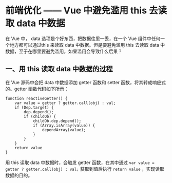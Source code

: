 # 前端优化 —— Vue 中避免滥用 this 去读取 data 中数据

在 Vue 中， data 选项是个好东西，把数据往里一丢，在一个 Vue 组件中任何一个地方都可以通过this 来读取 data 中数据。但是要避免滥用 this 去读取 data 中数据，至于在哪里要避免滥用，如果滥用会导致什么后果？

## 一、用 this 读取 data 中数据的过程

在 Vue 源码中会把 data 中数据添加 getter 函数和 setter 函数，将其转成响应式的。getter 函数代码如下所示：

```
function reactiveGetter() {
    var value = getter ? getter.call(obj) : val;
    if (Dep.target) {
        dep.depend();
        if (childOb) {
            childOb.dep.depend();
            if (Array.isArray(value)) {
                dependArray(value);
            }
        }
    }
    return value
}
```

用 this 读取 data 中数据时，会触发 getter 函数，在其中通过 ```var value = getter ? getter.call(obj) : val;``` 获取到值后执行 ```return value``` ，实现读取数据的目的。
